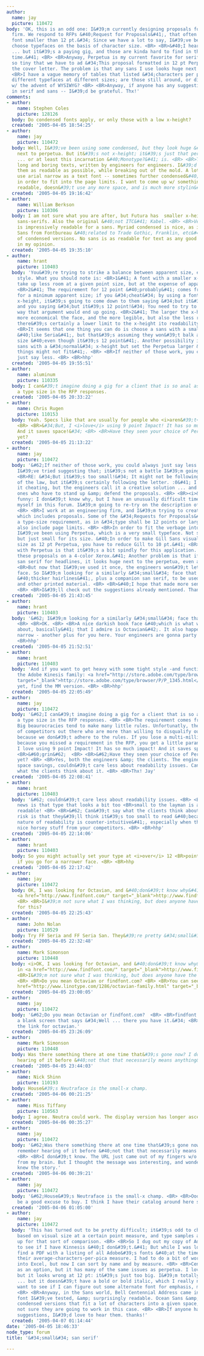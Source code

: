 ```yaml
---
author:
  name: jay
  picture: 110472
body: 'OK, this is an odd one: I&#39;m currently designing proposals for an engineering
  firm. We respond to RFPs &#40;Request for Proposals&#41;, that often specify &#34;No
  font smaller than 12 pt.&#34; Since we have a lot to say, I&#39;ve been forced to
  choose typefaces on the basis of character size. <BR> <BR>&#40;I hear your sighs
  ... but it&#39;s a paying gig, and those are kinda hard to find in this place and
  time.&#41; <BR> <BR>Anyway, Perpetua is my current favorite for serif font; it&#39;s
  so tiny that we have to ad &#34;This proposal formatted in 12 pt Perpetua&#34; on
  the cover letter. The problem is that any sans I use looks huge next to it.  <BR>
  <BR>I have a vague memory of tables that listed &#34;characters per pica&#34; for
  different typefaces at different sizes; are those still around, or did they die
  w/ the advent of WYSIWYG? <BR> <BR>Anyway, if anyone has any suggestions -- both
  in serif and sans -- I&#39;d be grateful. Thx!'
comments:
- author:
    name: Stephen Coles
    picture: 128126
  body: Do condensed fonts apply, or only those with a low x-height?
  created: '2005-04-05 18:54:25'
- author:
    name: jay
    picture: 110472
  body: Well, I&#39;ve been using some condensed, but they look huge &#40;height-wise&#41;
    next to perpetua. But it&#39;s not x-height; it&#39;s just that perpetua is small
    ... or at least this incarnation &#40;Monotype?&#41; is. <BR> <BR>These are rather
    long and boring texts, written by engineers for engineers. I&#39;d like to make
    them as readable as possible, while breaking out of the mold. A lot of the competition
    use arial narrow as a text font -- sometimes further condensed&#40;Eeeew!&#41;
    in order to fit into the page limits. I want to come up w/ something that is more
    readable, doesn&#39;t use any more space, and is much more stylin&#39;. <BR> <BR>Thx!
  created: '2005-04-05 19:16:42'
- author:
    name: William Berkson
    picture: 110306
  body: I am not sure what you are after, but Futura has  smaller x-height than most
    sans-serifs. Also the original &#40;not ITC&#41; Kabel. <BR> <BR>Vesta at GerardUnger.com
    is impressively readable for a sans. Myriad condensed is nice, as is Meta. Benton
    Sans from Fontbureau &#40;related to Trade Gothic, Franklin, etc&#41; has a number
    of condensed versions. No sans is as readable for text as any good text serif,
    in my opinion.
  created: '2005-04-05 19:35:10'
- author:
    name: hrant
    picture: 110403
  body: 'You&#39;re trying to strike a balance between apparent size, economy and
    style. What you should note is: <BR>1&#41; A font with a smaller x-height does
    take up less room at a given point size, but at the expense of apparent size.
    <BR>2&#41; The requirement for 12 point &#40;probably&#41; comes from a desire
    for a minimum apparent size; if you &#34;cheat&#34; by using a font with a small
    x-height, it&#39;s going to come down to them saying &#34;but it&#39;s too small&#34;
    and you saying &#34;but it&#39;s 12 point!&#34; You need to try to predict which
    way that argument would end up going. <BR>2&#41; The larger the x-height, the
    more economical the face, and the more legible, but also the less readable. &#40;Although
    there&#39;s certainly a lower limit to the x-height ito readability&#41;. <BR>
    <BR>It seems that one thing you can do is choose a sans with a small x-height
    &#40;like Seria&#41;, but that&#39;s assuming they won&#39;t balk at the apparent
    size &#40;even though it&#39;s 12 point&#41;. Another possibility is to use a
    sans with a &#34;normal&#34; x-height but set the Perpetua larger &#40;but then
    things might not fit&#41;. <BR> <BR>If neither of those work, you could always
    just say less. <BR> <BR>hhp'
  created: '2005-04-05 19:55:51'
- author:
    name: aluminum
    picture: 110335
  body: I can&#39;t imagine doing a gig for a client that is so anal as to specify
    a type size in the RFP responses.
  created: '2005-04-05 20:33:22'
- author:
    name: Chris Rugen
    picture: 110153
  body: Yeah. Specs like that are usually for people who <i>aren&#39;t</i> designer/typographers.
    <BR> <BR>&#34;But, I <i>love</i> using 9 point Impact! It has so much impact!
    And it saves space!&#34; <BR> <BR>Have they seen your choice of Perpetua in use
    yet?
  created: '2005-04-05 21:13:22'
- author:
    name: jay
    picture: 110472
  body: '&#62;If neither of those work, you could always just say less.  <BR> <BR>&#60;grin&#62;
    I&#39;ve tried suggesting that; it&#39;s not a battle I&#39;m going to win.  <BR>
    <BR>RE: &#34;But it&#39;s too small!&#34; It might not be following the intent
    of the law, but it&#39;s certainly following the letter. :0&#41; I might call
    it cheating, but the engineers call it a creative solution ... and they are the
    ones who have to stand up &amp; defend the proposals. <BR> <BR><i>&#40;It&#39;s
    funny: I don&#39;t know why, but I have an unusually difficult time expressing
    myself in this forum. I&#39;m going to re-try on the description of my situation.&#41;</i>
    <BR> <BR>I work at an engineering firm, and I&#39;m trying to create a corp. identity,
    which includes proposals. Some of the &#34;Requests for Proposals&#34; include
    a type-size requirement, as in &#34;type shall be 12 points or larger.&#34; They
    also include page limits. <BR> <BR>In order to fit the verbage into the pages,
    I&#39;ve been using Perpetua, which is a very small typeface. Not small in x-height,
    but just small for its size. &#40;In order to make Gill Sans visually the same
    size as 12 pt Perpetua, you have to reduce Gill to 10 pt.&#41; <BR> <BR>The problem
    with Perpetua is that it&#39;s a bit spindly for this application. &#40;I create
    these proposals on a 4-color Xerox.&#41; Another problem is that if I use a contrasting
    san serif for headlines, it looks huge next to the perpetua, even at 12 pt. <BR>
    <BR>But now that I&#39;ve used it once, the engineers won&#39;t let me use a &#34;larger&#34;
    face. So I&#39;m looking for a similarly &#34;small&#34; face that is more robust
    &#40;thicker hairlines&#41;, plus a companion san serif, to be used in the proposals
    and other printed material. <BR> <BR>&#40;I hope that made more sense...&#41;
    <BR> <BR>I&#39;ll check out the suggestions already mentioned. Thanks!'
  created: '2005-04-05 21:43:45'
- author:
    name: hrant
    picture: 110403
  body: '&#62; I&#39;m looking for a similarly &#34;small&#34; face that is more robust
    <BR> <BR>OK. <BR> <BR>A nice darkish book face &#40;which is what we&#39;re talking
    about, basically&#41; that I admire is Octavian&#42;. It also happens to be pretty
    narrow - another plus for you here. Your engineers are gonna party tonight! <BR>
    <BR>hhp'
  created: '2005-04-05 21:52:51'
- author:
    name: hrant
    picture: 110403
  body: 'And if you want to get heavy with some tight style -and function- check out
    the Adobe Kinesis family: <a href="http://store.adobe.com/type/browser/P/P_1345.html"
    target="_blank">http://store.adobe.com/type/browser/P/P_1345.html</a> <BR>Or better
    yet, find the MM version. <BR> <BR>hhp'
  created: '2005-04-05 22:05:49'
- author:
    name: jay
    picture: 110472
  body: '&#62;I can&#39;t imagine doing a gig for a client that is so anal as to specify
    a type size in the RFP responses. <BR> <BR>The requirement comes from the State&#40;s&#41;.
    Big beaurocracies tend to make many little rules. Unfortunatly, there are a lot
    of competitors out there who are more than willing to disqualify our proposal
    because we don&#39;t adhere to the rules. If you lose a multi-million dollar contract
    because you missed a requirement in the RFP, you get a little paranoid. <BR> <BR>&#62;&#34;But,
    I love using 9 point Impact! It has so much impact! And it saves space!&#34;  <BR>
    <BR>&#60;grin&#62;  <BR> <BR>&#62;Have they seen your choice of Perpetua in use
    yet? <BR> <BR>Yes, both the engineers &amp; the clients. The engineers love the
    space savings, couldn&#39;t care less about readability issues. Can&#39;t say
    what the clients think about it. <BR> <BR>Thx! Jay'
  created: '2005-04-05 22:08:41'
- author:
    name: hrant
    picture: 110403
  body: '&#62; couldn&#39;t care less about readability issues. <BR> <BR>The good
    news is that type that looks a bit too <BR>small to the layman is actually more
    readable! <BR> <BR>&#62; Can&#39;t say what the clients think about it. <BR> <BR>The
    risk is that they&#39;ll think it&#39;s too small to read &#40;because the true
    nature of readability is counter-intuitive&#41;, especially when they see the
    nice horsey stuff from your competitors. <BR> <BR>hhp'
  created: '2005-04-05 22:14:06'
- author:
    name: hrant
    picture: 110403
  body: So you might actually set your type at <i>over</i> 12 <BR>point, especially
    if you go for a narrower face. <BR> <BR>hhp
  created: '2005-04-05 22:17:42'
- author:
    name: jay
    picture: 110472
  body: OK, I was looking for Octavian, and &#40;don&#39;t know why&#41; typed in
    <a href="http://www.findfont.com/" target="_blank">http://www.findfont.com/</a>
    <BR> <BR>I&#39;m not sure what I was thinking, but does anyone have the story
    for this?
  created: '2005-04-05 22:25:43'
- author:
    name: John Nolan
    picture: 110529
  body: Try FF Seria and FF Seria San. They&#39;re pretty &#34;small&#34;.
  created: '2005-04-05 22:32:48'
- author:
    name: Mark Simonson
    picture: 110448
  body: <i>OK, I was looking for Octavian, and &#40;don&#39;t know why&#41; typed
    in <a href="http://www.findfont.com/" target="_blank">http://www.findfont.com/</a>  <BR>
    <BR>I&#39;m not sure what I was thinking, but does anyone have the story for this?</i>
    <BR> <BR>Do you mean Octavian or findfont.com? <BR> <BR>You can see Octavian <a
    href="http://www.linotype.com/1286/octavian-family.html" target="_blank">here</a>.
  created: '2005-04-05 23:00:05'
- author:
    name: jay
    picture: 110472
  body: '&#62;Do you mean Octavian or findfont.com?  <BR> <BR>findfont.com. It&#39;s
    a blank screen that says &#34;Well ... there you have it.&#34; <BR> <BR>Thx for
    the link for octavian.'
  created: '2005-04-05 23:26:09'
- author:
    name: Mark Simonson
    picture: 110448
  body: Was there something there at one time that&#39;s gone now? I don&#39;t remember
    hearing of it before &#40;not that that necessarily means anything&#41;.
  created: '2005-04-05 23:44:03'
- author:
    name: Nick Shinn
    picture: 110193
  body: House&#39;s Neutraface is the small-x champ.
  created: '2005-04-06 00:21:25'
- author:
    name: Miss Tiffany
    picture: 110563
  body: I agree. Neutra could work. The display version has longer ascenders/descenders.
  created: '2005-04-06 00:35:27'
- author:
    name: jay
    picture: 110472
  body: '&#62;Was there something there at one time that&#39;s gone now? I don&#39;t
    remember hearing of it before &#40;not that that necessarily means anything&#41;.
    <BR> <BR>I don&#39;t know. The URL just came out of my fingers w/o any participation
    from my brain. But I thought the message was interesting, and wondered if anyone
    knew the story.'
  created: '2005-04-06 00:39:21'
- author:
    name: jay
    picture: 110472
  body: '&#62;House&#39;s Neutraface is the small-x champ. <BR> <BR>Oooh! That&#39;d
    be a good excuse to buy. I think I have their catalog around here somewhere...'
  created: '2005-04-06 01:05:00'
- author:
    name: jay
    picture: 110472
  body: 'This has turned out to be pretty difficult; it&#39;s odd to choose a font
    based on visual size at a certain point measure, and type samples aren&#39;t set
    up for that sort of comparison. <BR> <BR>So I dug out my copy of Adobe Font folio,
    to see if I have Kinnesis &#40;I don&#39;t.&#41; But while I was looking, I did
    find a PDF with a listing of all Adobe&#39;s fonts &#40;at the time&#41;, plus
    their average-characters-per-pica measure. I had to do a bit of work to get it
    into Excel, but now I can sort by name and by measure. <BR> <BR>Centaur came up
    as an option, but it has many of the same issues as perpetua. I love Electra,
    but it looks wrong at 12 pt: it&#39;s just too big. I&#39;m totally into Octavian
    ... but it doesn&#39;t have a bold or bold italic, which I really need. &#40;I
    want to see if I can figure out some alternate font for emphasis, maybe a san-serif...&#41;
    <BR> <BR>Anyway, in the Sans world, Bell Centennial Address came in as the smallest
    font I&#39;ve tested, &amp; surprisingly readable. Ocean Sans &amp; Formata have
    condensed versions that fit a lot of characters into a given space, but I&#39;m
    not sure they are going to work in this case. <BR> <BR>If anyone has any other
    suggestions, I&#39;d love to hear them. thanks!'
  created: '2005-04-07 01:14:44'
date: '2005-04-05 18:46:33'
node_type: forum
title: '&#34;small&#34; san serif'

---
```

